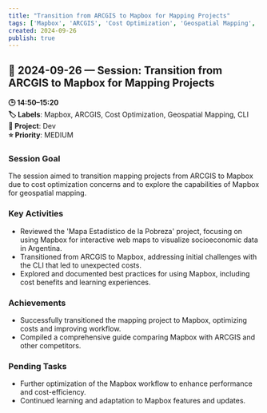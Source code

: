 ```yaml
---
title: "Transition from ARCGIS to Mapbox for Mapping Projects"
tags: ['Mapbox', 'ARCGIS', 'Cost Optimization', 'Geospatial Mapping', 'CLI']
created: 2024-09-26
publish: true
---
```


## 📅 2024-09-26 — Session: Transition from ARCGIS to Mapbox for Mapping Projects

**🕒 14:50–15:20**  
**🏷️ Labels**: Mapbox, ARCGIS, Cost Optimization, Geospatial Mapping, CLI  
**📂 Project**: Dev  
**⭐ Priority**: MEDIUM  


### Session Goal
The session aimed to transition mapping projects from ARCGIS to Mapbox due to cost optimization concerns and to explore the capabilities of Mapbox for geospatial mapping.

### Key Activities
- Reviewed the 'Mapa Estadístico de la Pobreza' project, focusing on using Mapbox for interactive web maps to visualize socioeconomic data in Argentina.
- Transitioned from ARCGIS to Mapbox, addressing initial challenges with the CLI that led to unexpected costs.
- Explored and documented best practices for using Mapbox, including cost benefits and learning experiences.

### Achievements
- Successfully transitioned the mapping project to Mapbox, optimizing costs and improving workflow.
- Compiled a comprehensive guide comparing Mapbox with ARCGIS and other competitors.

### Pending Tasks
- Further optimization of the Mapbox workflow to enhance performance and cost-efficiency.
- Continued learning and adaptation to Mapbox features and updates.
